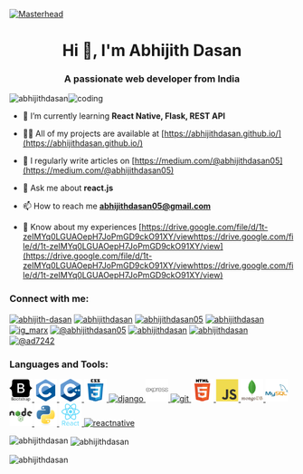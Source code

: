 [![Masterhead](https://maruf001-mt.github.io/Premium-Delivery/web.gif)](https://abhijithdasan.io)
<h1 align="center">Hi 👋, I'm Abhijith Dasan</h1>
<h3 align="center">A passionate web developer from India</h3>
<img align="right" alt="coding" width="400" src="https://cdn.dribbble.com/users/1162077/screenshots/3848914/media/7ed7d5ca074b48b328150e5a231e8d1f.gif">

<p align="left"> <img src="https://komarev.com/ghpvc/?username=abhijithdasan&label=Profile%20views&color=0e75b6&style=flat" alt="abhijithdasan" /> </p>


- 🌱 I’m currently learning **React Native, Flask, REST API**

- 👨‍💻 All of my projects are available at [https://abhijithdasan.github.io/](https://abhijithdasan.github.io/)

- 📝 I regularly write articles on [https://medium.com/@abhijithdasan05](https://medium.com/@abhijithdasan05)

- 💬 Ask me about **react.js**

- 📫 How to reach me **abhijithdasan05@gmail.com**

- 📄 Know about my experiences [https://drive.google.com/file/d/1t-zeIMYq0LGUAOepH7JoPmGD9ckO91XY/viewhttps://drive.google.com/file/d/1t-zeIMYq0LGUAOepH7JoPmGD9ckO91XY/view](https://drive.google.com/file/d/1t-zeIMYq0LGUAOepH7JoPmGD9ckO91XY/viewhttps://drive.google.com/file/d/1t-zeIMYq0LGUAOepH7JoPmGD9ckO91XY/view)

<h3 align="left">Connect with me:</h3>
<p align="left">
<a href="https://codepen.io/abhijith-dasan" target="blank"><img align="center" src="https://raw.githubusercontent.com/rahuldkjain/github-profile-readme-generator/master/src/images/icons/Social/codepen.svg" alt="abhijith-dasan" height="30" width="40" /></a>
<a href="https://twitter.com/abhijithdasan" target="blank"><img align="center" src="https://raw.githubusercontent.com/rahuldkjain/github-profile-readme-generator/master/src/images/icons/Social/twitter.svg" alt="abhijithdasan" height="30" width="40" /></a>
<a href="https://linkedin.com/in/abhijithdasan05" target="blank"><img align="center" src="https://raw.githubusercontent.com/rahuldkjain/github-profile-readme-generator/master/src/images/icons/Social/linked-in-alt.svg" alt="abhijithdasan05" height="30" width="40" /></a>
<a href="https://fb.com/abhijithdasan" target="blank"><img align="center" src="https://raw.githubusercontent.com/rahuldkjain/github-profile-readme-generator/master/src/images/icons/Social/facebook.svg" alt="abhijithdasan" height="30" width="40" /></a>
<a href="https://instagram.com/ig_marx" target="blank"><img align="center" src="https://raw.githubusercontent.com/rahuldkjain/github-profile-readme-generator/master/src/images/icons/Social/instagram.svg" alt="ig_marx" height="30" width="40" /></a>
<a href="https://medium.com/@abhijithdasan05" target="blank"><img align="center" src="https://raw.githubusercontent.com/rahuldkjain/github-profile-readme-generator/master/src/images/icons/Social/medium.svg" alt="@abhijithdasan05" height="30" width="40" /></a>
<a href="https://www.codechef.com/users/abhijithdasan" target="blank"><img align="center" src="https://cdn.jsdelivr.net/npm/simple-icons@3.1.0/icons/codechef.svg" alt="abhijithdasan" height="30" width="40" /></a>
<a href="https://www.leetcode.com/abhijithdasan" target="blank"><img align="center" src="https://raw.githubusercontent.com/rahuldkjain/github-profile-readme-generator/master/src/images/icons/Social/leet-code.svg" alt="abhijithdasan" height="30" width="40" /></a>
<a href="https://www.hackerearth.com/@ad7242" target="blank"><img align="center" src="https://raw.githubusercontent.com/rahuldkjain/github-profile-readme-generator/master/src/images/icons/Social/hackerearth.svg" alt="@ad7242" height="30" width="40" /></a>
</p>

<h3 align="left">Languages and Tools:</h3>
<p align="left"> <a href="https://getbootstrap.com" target="_blank" rel="noreferrer"> <img src="https://raw.githubusercontent.com/devicons/devicon/master/icons/bootstrap/bootstrap-plain-wordmark.svg" alt="bootstrap" width="40" height="40"/> </a> <a href="https://www.cprogramming.com/" target="_blank" rel="noreferrer"> <img src="https://raw.githubusercontent.com/devicons/devicon/master/icons/c/c-original.svg" alt="c" width="40" height="40"/> </a> <a href="https://www.w3schools.com/cpp/" target="_blank" rel="noreferrer"> <img src="https://raw.githubusercontent.com/devicons/devicon/master/icons/cplusplus/cplusplus-original.svg" alt="cplusplus" width="40" height="40"/> </a> <a href="https://www.w3schools.com/css/" target="_blank" rel="noreferrer"> <img src="https://raw.githubusercontent.com/devicons/devicon/master/icons/css3/css3-original-wordmark.svg" alt="css3" width="40" height="40"/> </a> <a href="https://www.djangoproject.com/" target="_blank" rel="noreferrer"> <img src="https://cdn.worldvectorlogo.com/logos/django.svg" alt="django" width="40" height="40"/> </a> <a href="https://expressjs.com" target="_blank" rel="noreferrer"> <img src="https://raw.githubusercontent.com/devicons/devicon/master/icons/express/express-original-wordmark.svg" alt="express" width="40" height="40"/> </a> <a href="https://git-scm.com/" target="_blank" rel="noreferrer"> <img src="https://www.vectorlogo.zone/logos/git-scm/git-scm-icon.svg" alt="git" width="40" height="40"/> </a> <a href="https://www.w3.org/html/" target="_blank" rel="noreferrer"> <img src="https://raw.githubusercontent.com/devicons/devicon/master/icons/html5/html5-original-wordmark.svg" alt="html5" width="40" height="40"/> </a> <a href="https://developer.mozilla.org/en-US/docs/Web/JavaScript" target="_blank" rel="noreferrer"> <img src="https://raw.githubusercontent.com/devicons/devicon/master/icons/javascript/javascript-original.svg" alt="javascript" width="40" height="40"/> </a> <a href="https://www.mongodb.com/" target="_blank" rel="noreferrer"> <img src="https://raw.githubusercontent.com/devicons/devicon/master/icons/mongodb/mongodb-original-wordmark.svg" alt="mongodb" width="40" height="40"/> </a> <a href="https://www.mysql.com/" target="_blank" rel="noreferrer"> <img src="https://raw.githubusercontent.com/devicons/devicon/master/icons/mysql/mysql-original-wordmark.svg" alt="mysql" width="40" height="40"/> </a> <a href="https://nodejs.org" target="_blank" rel="noreferrer"> <img src="https://raw.githubusercontent.com/devicons/devicon/master/icons/nodejs/nodejs-original-wordmark.svg" alt="nodejs" width="40" height="40"/> </a> <a href="https://www.python.org" target="_blank" rel="noreferrer"> <img src="https://raw.githubusercontent.com/devicons/devicon/master/icons/python/python-original.svg" alt="python" width="40" height="40"/> </a> <a href="https://reactjs.org/" target="_blank" rel="noreferrer"> <img src="https://raw.githubusercontent.com/devicons/devicon/master/icons/react/react-original-wordmark.svg" alt="react" width="40" height="40"/> </a> <a href="https://reactnative.dev/" target="_blank" rel="noreferrer"> <img src="https://reactnative.dev/img/header_logo.svg" alt="reactnative" width="40" height="40"/> </a> </p>

<p><img align="left" src="https://github-readme-stats.vercel.app/api/top-langs?username=abhijithdasan&show_icons=true&locale=en&layout=compact" alt="abhijithdasan" /></p>

<p>&nbsp;<img align="center" src="https://github-readme-stats.vercel.app/api?username=abhijithdasan&show_icons=true&locale=en" alt="abhijithdasan" /></p>

<p><img align="center" src="https://github-readme-streak-stats.herokuapp.com/?user=abhijithdasan&" alt="abhijithdasan" /></p>
